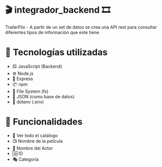 # 🎬 integrador_backend 🎞️
TrailerFlix - A partir de un set de datos se crea una API rest para consultar diferentes tipos de información que este tiene

# 🚀 Tecnologías utilizadas

- 🟨 JavaScript (Backend)
- ⚙️ Node.js
- 🚂 Express
- 📦 npm
- 📁 File System (fs)
- 🧾 JSON (como base de datos)
- 🔐 dotenv (.env)

# 🔎 Funcionalidades

- 📄 Ver todo el catálogo
- 📺 Nombre de la película
- 💃 Nombre del Actor
- 🆔 ID
- 🎭 Categoría
